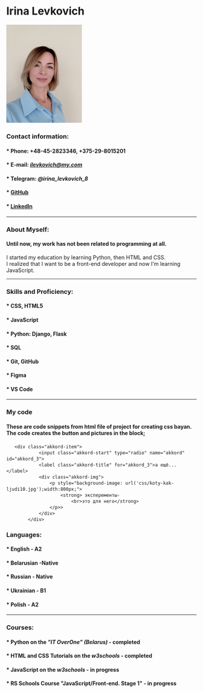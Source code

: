# **Irina Levkovich**
<img src="IMG_20221002_193744.jpg" alt="oops" style="width:200px;"/>


### **Contact information:**
#### * Phone: +48-45-2823346, +375-29-8015201
#### * E-mail: *ilevkovich@my.com*
#### * Telegram: *@irina_levkovich_8*
#### * [GitHub](https://github.com/Irina-Levkovich)
#### * [LinkedIn](https://www.linkedin.com/in/irina-levkovich-668ab51bb/)
---


### **About Myself:**
#### Until now, my work has not been related to programming at all.
I started my education by learning Python, then HTML and CSS.<br/>
I realized that I want to be a front-end developer and now I'm learning JavaScript.

---
### **Skills and Proficiency:**
#### * CSS, HTML5
#### * JavaScript
#### * Python: Django, Flask
#### * SQL
#### * Git, GitHub
#### * Figma
#### * VS Code
---

### **My code**
#### These are code snippets from html file of project for creating css bayan. The code creates the button and pictures in the block;
       <div class="akkord-item">
                <input class="akkord-start" type="radio" name="akkord" id="akkord_3">
                <label class="akkord-title" for="akkord_3">а ещё...</label>
                <div class="akkord-img"> 
                    <p style="background-image: url('css/koty-kak-ljudi10.jpg');width:800px;">
                        <strong> эксперементы-
                            <br>это для него</strong>                   
                    </p>>
                </div>
            </div>
### **Languages:**
#### * English - A2 
#### * Belarusian -Native
#### * Russian - Native
#### * Ukrainian - B1
#### * Polish - A2
---

### **Courses:**
#### * Python on the *"IT OverOne" (Belarus)* - completed
#### * HTML and CSS Tutorials on the *w3schools* - completed
#### * JavaScript on the *w3schools* - in progress
#### * RS Schools Course "JavaScript/Front-end. Stage 1" - in progress



